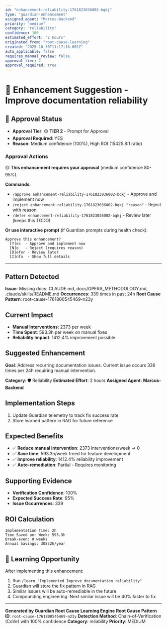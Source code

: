 ```yaml
---
id: "enhancement-reliability-1761823036002-bqkj"
type: "guardian-enhancement"
assigned_agent: "Marcus-Backend"
priority: "medium"
category: "reliability"
confidence: 100
estimated_effort: "2 hours"
originated_from: "root-cause-learning"
created: "2025-10-30T11:17:16.002Z"
auto_applicable: false
requires_manual_review: false
approval_tier: 2
approval_required: true
---
```


# 🚀 Enhancement Suggestion - Improve documentation reliability

## 🔐 Approval Status

- **Approval Tier**: 🟡 **TIER 2** - Prompt for Approval
- **Approval Required**: YES
- **Reason**: Medium confidence (100%), High ROI (15425.8:1 ratio)

### Approval Actions

🟡 **This enhancement requires your approval** (medium confidence 80-95%).

**Commands**:
- `/approve enhancement-reliability-1761823036002-bqkj` - Approve and implement now
- `/reject enhancement-reliability-1761823036002-bqkj "reason"` - Reject with reason
- `/defer enhancement-reliability-1761823036002-bqkj` - Review later (keeps this TODO)

**Or use interactive prompt** (if Guardian prompts during health check):
```
Approve this enhancement?
  [Y]es  - Approve and implement now
  [N]o   - Reject (requires reason)
  [D]efer - Review later
  [I]nfo  - Show full details
```

---

## Pattern Detected

**Issue**: Missing docs: CLAUDE.md, docs/OPERA_METHODOLOGY.md, .claude/skills/README.md
**Occurrences**: 339 times in past 24h
**Root Cause Pattern**: root-cause-1761800545469-n23y

## Current Impact

- **Manual Interventions**: 2373 per week
- **Time Spent**: 593.3h per week on manual fixes
- **Reliability Impact**: 1412.4% improvement possible

## Suggested Enhancement

**Goal**: Address recurring documentation issues. Current issue occurs 339 times per 24h requiring manual intervention.

**Category**: 🛡️ Reliability
**Estimated Effort**: 2 hours
**Assigned Agent**: **Marcus-Backend**

## Implementation Steps

1. Update Guardian telemetry to track fix success rate
2. Store learned pattern in RAG for future reference

## Expected Benefits

- ✅ **Reduce manual intervention**: 2373 interventions/week → 0
- ✅ **Save time**: 593.3h/week freed for feature development
- ✅ **Improve reliability**: 1412.4% reliability improvement
- ✅ **Auto-remediation**: Partial - Requires monitoring

## Supporting Evidence

- **Verification Confidence**: 100%
- **Expected Success Rate**: 95%
- **Issue Occurrences**: 339

## ROI Calculation

```
Implementation Time: 2h
Time Saved per Week: 593.3h
Break-even: 0 weeks
Annual Savings: 30852h/year
```

## 🧠 Learning Opportunity

After implementing this enhancement:

1. Run `/learn "Implemented Improve documentation reliability"`
2. Guardian will store the fix pattern in RAG
3. Similar issues will be auto-remediable in the future
4. Compounding engineering: Next similar issue will be 40% faster to fix

---

**Generated by Guardian Root Cause Learning Engine**
**Root Cause Pattern ID**: `root-cause-1761800545469-n23y`
**Detection Method**: Chain-of-Verification (CoVe) with 100% confidence
**Category**: reliability
**Priority**: MEDIUM